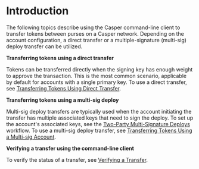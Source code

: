 # Introduction

The following topics describe using the Casper command-line client to transfer tokens between purses on a Casper network. Depending on the account configuration, a direct transfer or a multiple-signature (multi-sig) deploy transfer can be utilized.

**Transferring tokens using a direct transfer**

Tokens can be transferred directly when the signing key has enough weight to approve the transaction. This is the most common scenario, applicable by default for accounts with a single primary key. To use a direct transfer, see [Transferring Tokens Using Direct Transfer](./direct-token-transfer.md).

**Transferring tokens using a multi-sig deploy**

Multi-sig deploy transfers are typically used when the account initiating the transfer has multiple associated keys that need to sign the deploy. To set up the account's associated keys, see the [Two-Party Multi-Signature Deploys](../../../resources/advanced/two-party-multi-sig.md) workflow. To use a multi-sig deploy transfer, see [Transferring Tokens Using a Multi-sig Account](./multisig-deploy-transfer.md).

**Verifying a transfer using the command-line client**

To verify the status of a transfer, see [Verifying a Transfer](./verify-transfer.md).
